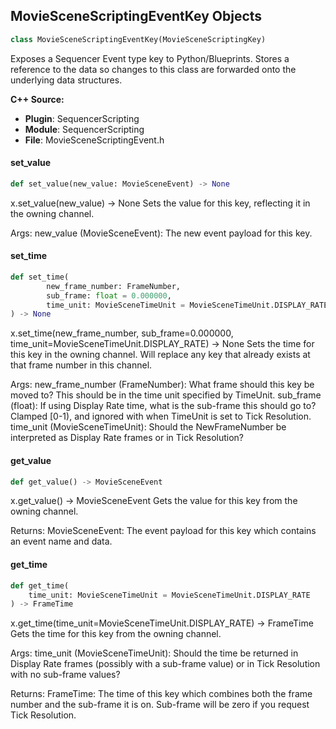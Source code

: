 ## MovieSceneScriptingEventKey Objects

```python
class MovieSceneScriptingEventKey(MovieSceneScriptingKey)
```

Exposes a Sequencer Event type key to Python/Blueprints.
Stores a reference to the data so changes to this class are forwarded onto the underlying data structures.

**C++ Source:**

- **Plugin**: SequencerScripting
- **Module**: SequencerScripting
- **File**: MovieSceneScriptingEvent.h

<a id="unreal.MovieSceneScriptingEventKey.set_value"></a>

#### set_value

```python
def set_value(new_value: MovieSceneEvent) -> None
```

x.set_value(new_value) -> None
Sets the value for this key, reflecting it in the owning channel.

Args:
    new_value (MovieSceneEvent): The new event payload for this key.

<a id="unreal.MovieSceneScriptingEventKey.set_time"></a>

#### set_time

```python
def set_time(
        new_frame_number: FrameNumber,
        sub_frame: float = 0.000000,
        time_unit: MovieSceneTimeUnit = MovieSceneTimeUnit.DISPLAY_RATE
) -> None
```

x.set_time(new_frame_number, sub_frame=0.000000, time_unit=MovieSceneTimeUnit.DISPLAY_RATE) -> None
Sets the time for this key in the owning channel. Will replace any key that already exists at that frame number in this channel.

Args:
    new_frame_number (FrameNumber): What frame should this key be moved to? This should be in the time unit specified by TimeUnit.
    sub_frame (float): If using Display Rate time, what is the sub-frame this should go to? Clamped [0-1), and ignored with when TimeUnit is set to Tick Resolution.
    time_unit (MovieSceneTimeUnit): Should the NewFrameNumber be interpreted as Display Rate frames or in Tick Resolution?

<a id="unreal.MovieSceneScriptingEventKey.get_value"></a>

#### get_value

```python
def get_value() -> MovieSceneEvent
```

x.get_value() -> MovieSceneEvent
Gets the value for this key from the owning channel.

Returns:
    MovieSceneEvent: The event payload for this key which contains an event name and data.

<a id="unreal.MovieSceneScriptingEventKey.get_time"></a>

#### get_time

```python
def get_time(
    time_unit: MovieSceneTimeUnit = MovieSceneTimeUnit.DISPLAY_RATE
) -> FrameTime
```

x.get_time(time_unit=MovieSceneTimeUnit.DISPLAY_RATE) -> FrameTime
Gets the time for this key from the owning channel.

Args:
    time_unit (MovieSceneTimeUnit): Should the time be returned in Display Rate frames (possibly with a sub-frame value) or in Tick Resolution with no sub-frame values?

Returns:
    FrameTime: The time of this key which combines both the frame number and the sub-frame it is on. Sub-frame will be zero if you request Tick Resolution.

<a id="unreal.MovieSceneScriptingEventChannel"></a>